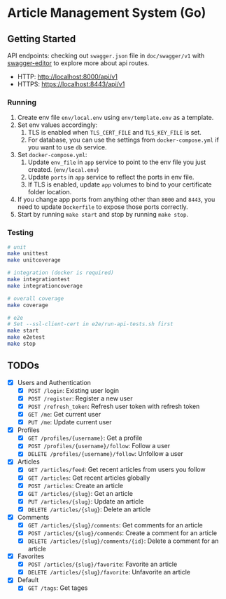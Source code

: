 # Article Management System (Go)

## Getting Started

API endpoints: checking out `swagger.json` file in `doc/swagger/v1` with [swagger-editor](https://editor-next.swagger.io/) to explore more about api routes.

- HTTP: [http://localhost:8000/api/v1](http://localhost:8000/api/v1)
- HTTPS: [https://localhost:8443/api/v1](https://localhost:8443/api/v1)

### Running

1. Create env file `env/local.env` using `env/template.env` as a template.
2. Set env values accordingly:
   1. TLS is enabled when `TLS_CERT_FILE` and `TLS_KEY_FILE` is set.
   2. For database, you can use the settings from `docker-compose.yml` if you want to use `db` service.
3. Set `docker-compose.yml`:
   1. Update `env_file` in `app` service to point to the env file you just created. (`env/local.env`)
   2. Update `ports` in `app` service to reflect the ports in env file.
   3. If TLS is enabled, update `app` volumes to bind to your certificate folder location.
4. If you change app ports from anything other than `8000` and `8443`, you need to update `Dockerfile` to expose those ports correctly.
5. Start by running `make start` and stop by running `make stop`.

### Testing

```bash
# unit
make unittest
make unitcoverage

# integration (docker is required)
make integrationtest
make integrationcoverage

# overall coverage
make coverage

# e2e
# Set --ssl-client-cert in e2e/run-api-tests.sh first
make start
make e2etest
make stop
```

## TODOs

- [x] Users and Authentication
  - [x] `POST /login`: Existing user login
  - [x] `POST /register`: Register a new user
  - [x] `POST /refresh_token`: Refresh user token with refresh token
  - [x] `GET /me`: Get current user
  - [x] `PUT /me`: Update current user
- [x] Profiles
  - [x] `GET /profiles/{username}`: Get a profile
  - [x] `POST /profiles/{username}/follow`: Follow a user
  - [x] `DELETE /profiles/{username}/follow`: Unfollow a user
- [x] Articles
  - [x] `GET /articles/feed`: Get recent articles from users you follow
  - [x] `GET /articles`: Get recent articles globally
  - [x] `POST /articles`: Create an article
  - [x] `GET /articles/{slug}`: Get an article
  - [x] `PUT /articles/{slug}`: Update an article
  - [x] `DELETE /articles/{slug}`: Delete an article
- [x] Comments
  - [x] `GET /articles/{slug}/comments`: Get comments for an article
  - [x] `POST /articles/{slug}/commends`: Create a comment for an article
  - [x] `DELETE /articles/{slug}/comments/{id}`: Delete a comment for an article
- [x] Favorites
  - [x] `POST /articles/{slug}/favorite`: Favorite an article
  - [x] `DELETE /articles/{slug}/favorite`: Unfavorite an article
- [x] Default
  - [x] `GET /tags`: Get tages
